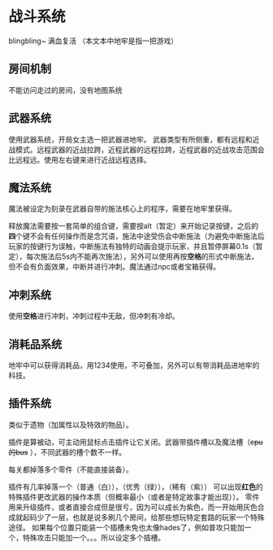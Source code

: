 #  战斗系统

blingbling~ 满血复活
（本文本中地牢是指一把游戏）

## 房间机制

不能访问走过的房间，没有地图系统

##  武器系统

使用武器系统，开局女主选一把武器进地牢。
武器类型有所侧重，都有远程和近战模式。远程武器的近战拉跨，近程武器的远程拉跨，近程武器的近战攻击范围会比远程远。使用左右键来进行近战远程选择。

## 魔法系统

魔法被设定为刻录在武器自带的施法核心上的程序，需要在地牢里获得。

释放魔法需要按一套简单的组合键，需要按alt（暂定）来开始记录按键，之后的**四**个键不会有任何操作而是念咒语，施法中途受伤会中断施法（为避免中断施法后玩家的按键行为误触，中断施法有独特的动画会提示玩家，并且暂停屏幕0.1s（暂定），每次施法后5s内不能再次施法），另外可以使用再按**空格**的形式中断施法，但不会有负面效果，中断并进行冲刺。魔法通过npc或者宝箱获得。

## 冲刺系统

使用**空格**进行冲刺，冲刺过程中无敌，但冲刺有冷却。

## 消耗品系统

地牢中可以获得消耗品，用1234使用，不可叠加，另外可以有带消耗品进地牢的科技。

## 插件系统

类似于遗物（加属性以及特效的物品）。

插件是算被动，可主动用鼠标点击插件让它关闭。武器带插件槽以及魔法槽（~~cpu的bus~~ ），不同武器的槽个数不一样。

每关都掉落多个零件（不能直接装备）。

插件有几率掉落一个（普通（白）），（优秀（绿）），（稀有（紫））
可以出现**红色**的特殊插件更改武器的操作本质（但概率最小（或者是特定故事才能出现））。
零件用来升级插件，或者直接合成但是很亏，因为可以成长为紫色，而一开始用灰色合成就起码少了一层，也就是说多刷几个房间，给那些想玩特定套路的玩家一个特殊途径。
如果每个位置只能装一个插槽未免也太像hades了，例如普攻只能加一个，特殊攻击只能加一个。。。所以设定多个插槽。